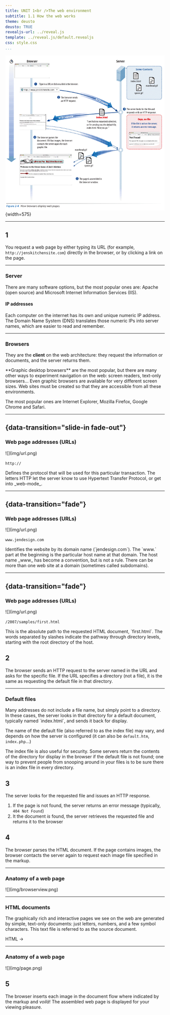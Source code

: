 ```yaml
---
title: UNIT 1<br />The web environment
subtitle: 1.1 How the web works
theme: deusto
deusto: TRUE
revealjs-url: ../reveal.js
template: ../reveal.js/default.revealjs
css: style.css
...
```


<div class="center">

![Jennifer NIEDERST ROBBINS, _Learning Web Design_. O’Reilly: Canada, 2007. 681.374.13/N49j](img/process.png){width=575}

</div>

---

## 1

You request a web page by either typing its URL (for example, `http://jenskitchensite.com`) directly in the browser, or by clicking a link on the page.

---

### Server
There are many software options, but the most popular ones are: Apache (<span class="highlighted">open source</span>) and Microsoft Internet Information Services (IIS).

#### IP addresses
Each computer on the internet has its own and unique numeric IP address. The Domain Name System (DNS) translates those numeric IPs into server names, which are easier to read and remember.

---

### Browsers
They are the **client** on the web architecture: they request the information or documents, and the server returns them.

<div class="small">
**Graphic desktop browsers** are the most popular, but there are many other ways to experiment navigation on the web: screen readers, text-only browsers... Even graphic browsers are available for very different screen sizes. Web sites must be created so that they are accessible from all these environments.
</div>

The most popular ones are Internet Explorer, Mozilla Firefox, Google Chrome and Safari.

---

## {data-transition="slide-in fade-out"}

### Web page addresses (URLs)

<div class="center">
![](img/url.png)
</div>

<span class="highlighted">`http://`</span>

<div class="small">
Defines the protocol that will be used for this particular transaction. The letters HTTP let the server know to use Hypertext Transfer Protocol, or get into _web-mode_.
</div>

---

## {data-transition="fade"}

### Web page addresses (URLs)

<div class="center">
![](img/url.png)
</div>

<span class="highlighted">`www.jendesign.com`</span>
<div class="small">
Identifies the website by its domain name (`jendesign.com`). The `www.` part at the beginning is the particular host name at that domain. The host name _www_ has become a convention, but is not a rule. There can be more than one web site at a domain (sometimes called subdomains).
</div>

---

## {data-transition="fade"}

### Web page addresses (URLs)

<div class="center">
![](img/url.png)
</div>

<span class="highlighted">`/2007/samples/first.html`</span>
<div class="small">
This is the absolute path to the requested HTML document, `first.html`. The words separated by slashes indicate the pathway through directory levels, starting with the root directory of the host. 
</div>

## 2

The browser sends an HTTP request to the server named in the URL and asks for the specific file. If the URL specifies a directory (not a file), it is the same as requesting the <span class="highlighted">default file</span> in that directory.

---

### Default files

<div class="small">
Many addresses do not include a file name, but simply point to a directory. In these cases, the server looks in that directory for a default document, typically named `index.html`, and sends it back for display.

The name of the default file (also referred to as the index file) may vary, and depends on how the server is configured (it can also be `default.htm`, `index.php`...)

The index file is also useful for security. Some servers return the contents of the directory for display in the browser if the default file is not found; one way to prevent people from snooping around in your files is to be sure there is an index file in every directory.
</div>

## 3

The server looks for the requested file and issues an HTTP response.

1. If the page is not found, the server returns an error message (typically, `404 Not Found`)
2. It the document _is_ found, the server retrieves the requested file and returns it to the browser

## 4

The browser parses the HTML document. If the page contains images, the browser contacts the server again to request each image file specified in the markup.

---

### Anatomy of a web page

<div class="center">
![](img/browserview.png)
</div>

---

### HTML documents

The graphically rich and interactive pages we see on the web are generated by simple, text-only documents: just letters, numbers, and a few symbol characters. This text file is referred to as the source document.

HTML &rarr;

---

### Anatomy of a web page

<div class="center">
![](img/page.png)
</div>

## 5

The browser inserts each image in the document flow where indicated by the markup and _voilà_! The assembled web page is displayed for your viewing pleasure.
